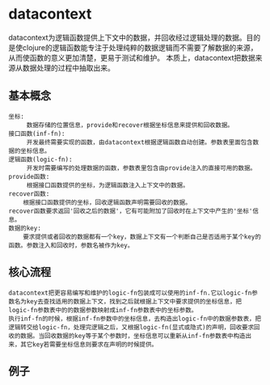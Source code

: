 # datacontext
datacontext为逻辑函数提供上下文中的数据，并回收经过逻辑处理的数据。目的是使clojure的逻辑函数能专注于处理纯粹的数据逻辑而不需要了解数据的来源，从而使函数的意义更加清楚，更易于测试和维护。
    本质上，datacontext把数据来源从数据处理的过程中抽取出来。

## 基本概念
    坐标:              
         数据存储的位置信息，provide和recover根据坐标信息来提供和回收数据。
    接口函数(inf-fn):   
         开发最终需要实现的函数，由datacontext根据逻辑函数自动创建。参数表里面包含数据的坐标信息。
    逻辑函数(logic-fn):
         开发时需要编写的处理数据的函数，参数表里包含由provide注入的直接可用的数据。
    provide函数: 
         根据接口函数提供的坐标，为逻辑函数注入上下文中的数据。
    recover函数: 
        根据接口函数提供的坐标，回收逻辑函数声明需要回收的数据。
    recover函数要求返回'回收之后的数据'，它有可能附加了回收时在上下文中产生的'坐标'信息。
    数据的key:   
        要求提供或者回收的数据都有一个key，数据上下文有一个判断自己是否适用于某个key的函数。参数注入和回收时，参数名被作为key。

## 核心流程
    datacontext把更容易编写和维护的logic-fn包装成可以使用的inf-fn.它以logic-fn参数名为key去查找适用的数据上下文，找到之后就根据上下文中要求提供的坐标信息，把logic-fn参数表中的的数据参数映射成inf-fn参数表中的坐标参数。
    执行inf-fn的时候，根据inf-fn参数中的坐标信息，去构造出logic-fn中的数据参数表，把逻辑转交给logic-fn，处理完逻辑之后，又根据logic-fn(显式或隐式)的声明，回收要求回收的数据。当回收数据的key等于某个参数时，坐标信息可以重新从inf-fn参数表中构造出来，其它key若需要坐标信息则要求在声明的时候提供。

## 例子

```clojure

```



